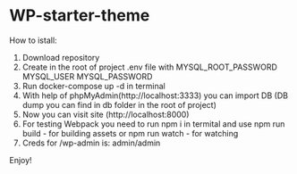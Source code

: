 # WP-starter-theme

How to istall:
1. Download repository
2. Create in the root of project .env file with
    MYSQL_ROOT_PASSWORD
    MYSQL_USER
    MYSQL_PASSWORD
3. Run docker-compose up -d in terminal
4. With help of phpMyAdmin(http://localhost:3333) you can import DB (DB dump you can find in db folder in the root of project)
5. Now you can visit site (http://localhost:8000)
6. For testing Webpack you need to run npm i in termital and use npm run build - for building assets or npm run watch - for watching
7. Creds for /wp-admin is: admin/admin

Enjoy!
